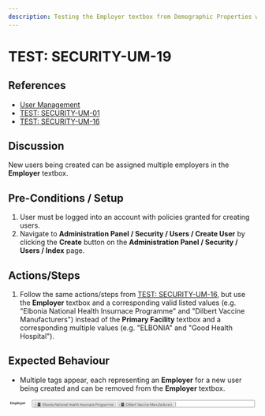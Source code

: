 ```yaml
---
description: Testing the Employer textbox from Demographic Properties with multiple values.
---
```


# TEST: SECURITY-UM-19

## References

* [User Management](../../../../../operations/security-administration/user-management.md)
* [TEST: SECURITY-UM-01](test-security-um-01.md)
* [TEST: SECURITY-UM-16](test-security-um-16.md)

## Discussion

New users being created can be assigned multiple employers in the **Employer** textbox.

## Pre-Conditions / Setup

1. User must be logged into an account with policies granted for creating users.
2. Navigate to **Administration Panel / Security / Users / Create User** by clicking the **Create** button on the **Administration Panel / Security / Users / Index** page.

## Actions/Steps

1. Follow the same actions/steps from [TEST: SECURITY-UM-16](test-security-um-16.md), but use the **Employer** textbox and a corresponding valid listed values \(e.g. "Elbonia National Health Insurnace Programme" and "Dilbert Vaccine Manufacturers"\) instead of the **Primary Facility** textbox and a corresponding multiple values \(e.g. "ELBONIA" and "Good Health Hospital"\).

## Expected Behaviour

* Multiple tags appear, each representing an **Employer** for a new user being created and can be removed from the **Employer** textbox.

![](../../../../../../.gitbook/assets/image%20%28279%29.png)

